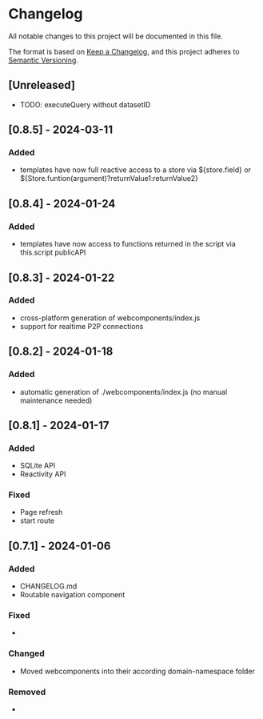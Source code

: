 # Changelog

All notable changes to this project will be documented in this file.

The format is based on [Keep a Changelog](https://keepachangelog.com/en/1.0.0/),
and this project adheres to [Semantic Versioning](https://semver.org/spec/v2.0.0.html).

## [Unreleased]

- TODO: executeQuery without datasetID

## [0.8.5] - 2024-03-11

### Added

- templates have now full reactive access to a store via ${store.field} or ${Store.funtion(argument)?returnValue1:returnValue2}

## [0.8.4] - 2024-01-24

### Added

- templates have now access to functions returned in the script via this.script publicAPI

## [0.8.3] - 2024-01-22

### Added

- cross-platform generation of webcomponents/index.js
- support for realtime P2P connections

## [0.8.2] - 2024-01-18

### Added

- automatic generation of ./webcomponents/index.js (no manual maintenance needed)

## [0.8.1] - 2024-01-17

### Added

- SQLite API
- Reactivity API

### Fixed

- Page refresh
- start route

## [0.7.1] - 2024-01-06

### Added

- CHANGELOG.md
- Routable navigation component

### Fixed

- 

### Changed

- Moved webcomponents into their according domain-namespace folder

### Removed

- 

